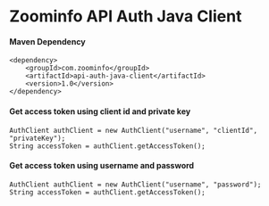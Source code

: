 # Zoominfo API Auth Java Client

#### Maven Dependency
```
<dependency>
    <groupId>com.zoominfo</groupId>
    <artifactId>api-auth-java-client</artifactId>
    <version>1.0</version>
</dependency>
```

#### Get access token using client id and private key
```
AuthClient authClient = new AuthClient("username", "clientId", "privateKey");
String accessToken = authClient.getAccessToken();
```

#### Get access token using username and password
```
AuthClient authClient = new AuthClient("username", "password");
String accessToken = authClient.getAccessToken();
```
